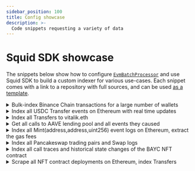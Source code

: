 ```yaml
---
sidebar_position: 100
title: Config showcase
description: >-
  Code snippets requesting a variety of data
---
```


# Squid SDK showcase

The snippets below show how to configure [`EvmBatchProcessor`](/arrowsquid-docs-v0/evm-indexing/evm-processor) and use Squid SDK to build a custom indexer for various use-cases. Each snippet comes with a link to a repository with full sources, and can be used [as a template](/arrowsquid-docs-v0/squid-cli/init/#sqd-init-name).

<details>
<summary>Bulk-index Binance Chain transactions for a large number of wallets</summary>

[Full squid here](https://github.com/subsquid-labs/showcase00-analyzing-a-large-number-of-wallets).

```ts title=src/processor.ts
export const processor = new EvmBatchProcessor()
  .setDataSource({
    archive: lookupArchive('binance'),
  })
  .addTransaction({})
```

```ts title=src/main.ts
const wallets: Set<string> = loadWallets()
// wallets.size can be very large (tested at 1.4M)

processor.run(new TypeormDatabase(), async (ctx) => {
  for (let block of ctx.blocks) {
    for (let txn of block.transactions) {
      if (wallets.has(txn.from)) {
        // process a txn initiated by the wallet
      }
      if (txn.to && wallets.has(txn.to)) {
        // process a txn directed to the wallet
      }
    }
  }
})
```

</details>

<details>
<summary>Index all USDC Transfer events on Ethereum with real time updates</summary>

Real time data is fetched from a chain node RPC; a Database object with hot blocks support is required to store it (see [this page](https://docs.subsquid.io/basics/unfinalized-blocks/) for more details). [Full squid here](https://github.com/subsquid-labs/showcase01-all-usdc-transfers).

```ts
export const USDC_CONTRACT_ADDRESS = '0xa0b86991c6218b36c1d19d4a2e9eb0ce3606eb48'

export const processor = new EvmBatchProcessor()
  .setDataSource({
    archive: lookupArchive('eth-mainnet'),
    chain: 'https://rpc.ankr.com/eth',
  })
  .setFinalityConfirmation(75)
  .addLog({
    range: {from: 6_082_465},
    address: [USDC_CONTRACT_ADDRESS],
    topic0: [usdcAbi.events.Transfer.topic],
  })
  .setFields({
    log: {
      transactionHash: true,
    },
  })
```

</details>

<details>
<summary>Index all Transfers to vitalik.eth</summary>

All `Transfer(address,address,uint256)` will be captured, including ERC20 and ERC721 transfers and possibly events with the same signature made with other protocols. [Full squid here](https://github.com/subsquid-labs/showcase02-all-transfers-to-a-wallet).

```ts
export const VITALIK_ETH_TOPIC = '0x000000000000000000000000d8da6bf26964af9d7eed9e03e53415d37aa96045'

export const processor = new EvmBatchProcessor()
  .setDataSource({
    archive: lookupArchive('eth-mainnet'),
  })
  .addLog({
    topic0: [erc20abi.events.Transfer.topic],
    topic2: [VITALIK_ETH_TOPIC],
  })
```

</details>

<details>
<summary>Get all calls to AAVE lending pool and all events they caused</summary>

Including events emitted by other contracts. Get ETH value involved in each call.

[Full squid here](https://github.com/subsquid-labs/showcase03-all-events-caused-by-contract-calls/).

```ts
export const AAVE_CONTRACT = '0x7d2768de32b0b80b7a3454c06bdac94a69ddc7a9'

export const processor = new EvmBatchProcessor()
  .setDataSource({
    archive: lookupArchive('eth-mainnet'),
  })
  .setBlockRange({ from: 11_362_579 })
  .addTransaction({
    to: [AAVE_CONTRACT],
    logs: true,
  })
  .setFields({
    transaction: {
      value: true,
      sighash: true,
    },
    log: {
      transactionHash: true,
    },
  })
``` 

</details>

<details>
<summary>Index all Mint(address,address,uint256) event logs on Ethereum, extract the gas fees</summary>

[Full squid here](https://github.com/subsquid-labs/showcase04-all-mint-events).

```ts
export const processor = new EvmBatchProcessor()
  .setDataSource({
    archive: lookupArchive('eth-mainnet'),
  })
  .addLog({
    topic0: [usdcAbi.events.Mint.topic],
    transaction: true,
  })
  .setFields({
    transaction: {
      gasUsed: true,
    }
  })
``` 

</details>

<details>
<summary>Index all Pancakeswap trading pairs and Swap logs</summary>

[Full squid here](https://github.com/subsquid-labs/showcase05-dex-pair-creation-and-swaps).

```ts
export const FACTORY_ADDRESSES = [
  '0xbcfccbde45ce874adcb698cc183debcf17952812',
  '0xca143ce32fe78f1f7019d7d551a6402fc5350c73',
]

const PAIR_CREATED_TOPIC = '0x0d3648bd0f6ba80134a33ba9275ac585d9d315f0ad8355cddefde31afa28d0e9'
const SWAP_TOPIC = '0xd78ad95fa46c994b6551d0da85fc275fe613ce37657fb8d5e3d130840159d822'

export const processor = new EvmBatchProcessor()
  .setDataSource({
    archive: lookupArchive('binance'),
  })
  .setBlockRange({ from: 586_851 })
  .addLog({
    address: FACTORY_ADDRESSES,
    topic0: [PAIR_CREATED_TOPIC],
  })
  .addLog({
    topic0: [SWAP_TOPIC],
  })
  .setFields({
    log: {
      transactionHash: true,
    },
  })
```

</details>

<details>
<summary>Index all call traces and historical state changes of the BAYC NFT contract</summary>

Call traces will expose any internal calls to BAYC by other contracts. [Full squid here](https://github.com/subsquid-labs/showcase06-all-bayc-call-traces).

```ts
const BAYC_ADDRESS = '0xbc4ca0eda7647a8ab7c2061c2e118a18a936f13d'

export const processor = new EvmBatchProcessor()
  .setDataSource({
    archive: lookupArchive('eth-mainnet'),
  })
  .setBlockRange({ from: 12_287_507 })
  .addTrace({
    type: ['call'],
    callTo: [BAYC_ADDRESS],
    transaction: true,
  })
  .addStateDiff({
    address: [BAYC_ADDRESS],
    transaction: true,
  })
  .setFields({
    trace: {
      callTo: true,
      callFrom: true,
      callSighash: true,
    },
 })
```

</details>

<details>
<summary>Scrape all NFT contract deployments on Ethereum, index Transfers</summary>

All contract creations are scraped; they will be checked for ERC721 compliance in the batch handler. All ERC721 `Transfer` events are scraped so that they can be filtered and binned by the contract in the batch handler. [Full squid here](https://github.com/subsquid-labs/showcase07-grab-all-nft-transfers).

```ts
export const processor = new EvmBatchProcessor()
  .setDataSource({
    archive: lookupArchive('eth-mainnet'),
  })
  .addTrace({
    type: ['create'],
    transaction: true,
  })
  .addLog({
    topic0: [erc721.events.Transfer.topic],
  })
  .setFields({
    trace: {
      createResultCode: true, // for checking ERC721 compliance
      createResultAddress: true,
    },
  })
```

</details>
